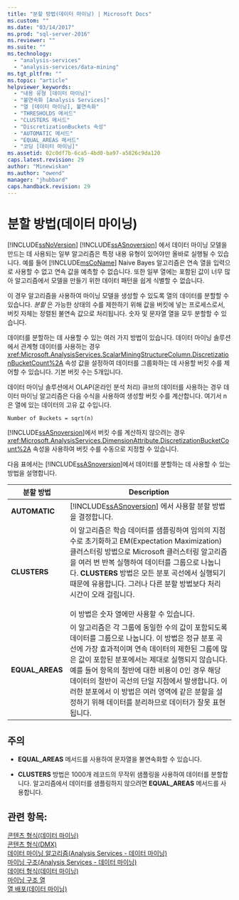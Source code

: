 ```yaml
---
title: "분할 방법(데이터 마이닝) | Microsoft Docs"
ms.custom: ""
ms.date: "03/14/2017"
ms.prod: "sql-server-2016"
ms.reviewer: ""
ms.suite: ""
ms.technology: 
  - "analysis-services"
  - "analysis-services/data-mining"
ms.tgt_pltfrm: ""
ms.topic: "article"
helpviewer_keywords: 
  - "내용 유형 [데이터 마이닝]"
  - "불연속화 [Analysis Services]"
  - "열 [데이터 마이닝], 불연속화"
  - "THRESHOLDS 메서드"
  - "CLUSTERS 메서드"
  - "DiscretizationBuckets 속성"
  - "AUTOMATIC 메서드"
  - "EQUAL_AREAS 메서드"
  - "코딩 [데이터 마이닝]"
ms.assetid: 02c0df7b-6ca5-4bd0-ba97-a5826c9da120
caps.latest.revision: 29
author: "Minewiskan"
ms.author: "owend"
manager: "jhubbard"
caps.handback.revision: 29
---
```

# 분할 방법(데이터 마이닝)
   [!INCLUDE[ssNoVersion](../../includes/ssnoversion-md.md)] [!INCLUDE[ssASnoversion](../../includes/ssasnoversion-md.md)] 에서 데이터 마이닝 모델을 만드는 데 사용되는 일부 알고리즘은 특정 내용 유형이 있어야만 올바로 실행될 수 있습니다. 예를 들어 [!INCLUDE[msCoName](../../includes/msconame-md.md)] Naive Bayes 알고리즘은 연속 열을 입력으로 사용할 수 없고 연속 값을 예측할 수 없습니다. 또한 일부 열에는 포함된 값이 너무 많아 알고리즘에서 모델을 만들기 위한 데이터 패턴을 쉽게 식별할 수 없습니다.  
  
 이 경우 알고리즘을 사용하여 마이닝 모델을 생성할 수 있도록 열의 데이터를 분할할 수 있습니다. *분할* 은 가능한 상태의 수를 제한하기 위해 값을 버킷에 넣는 프로세스로서, 버킷 자체는 정렬된 불연속 값으로 처리됩니다. 숫자 및 문자열 열을 모두 분할할 수 있습니다.  
  
 데이터를 분할하는 데 사용할 수 있는 여러 가지 방법이 있습니다. 데이터 마이닝 솔루션에서 관계형 데이터를 사용하는 경우 <xref:Microsoft.AnalysisServices.ScalarMiningStructureColumn.DiscretizationBucketCount%2A> 속성 값을 설정하여 데이터를 그룹화하는 데 사용할 버킷 수를 제어할 수 있습니다. 기본 버킷 수는 5개입니다.  
  
 데이터 마이닝 솔루션에서 OLAP(온라인 분석 처리) 큐브의 데이터를 사용하는 경우 데이터 마이닝 알고리즘은 다음 수식을 사용하여 생성할 버킷 수를 계산합니다. 여기서 n은 열에 있는 데이터의 고유 값 수입니다.  
  
 `Number of Buckets = sqrt(n)`  
  
 [!INCLUDE[ssASnoversion](../../includes/ssasnoversion-md.md)]에서 버킷 수를 계산하지 않으려는 경우 <xref:Microsoft.AnalysisServices.DimensionAttribute.DiscretizationBucketCount%2A> 속성을 사용하여 버킷 수를 수동으로 지정할 수 있습니다.  
  
 다음 표에서는 [!INCLUDE[ssASnoversion](../../includes/ssasnoversion-md.md)]에서 데이터를 분할하는 데 사용할 수 있는 방법을 설명합니다.  
  
|분할 방법|Description|  
|---------------------------|-----------------|  
|**AUTOMATIC**|[!INCLUDE[ssASnoversion](../../includes/ssasnoversion-md.md)] 에서 사용할 분할 방법을 결정합니다.|  
|**CLUSTERS**|이 알고리즘은 학습 데이터를 샘플링하여 임의의 지점 수로 초기화하고 EM(Expectation Maximization) 클러스터링 방법으로 Microsoft 클러스터링 알고리즘을 여러 번 반복 실행하여 데이터를 그룹으로 나눕니다. **CLUSTERS** 방법은 모든 분포 곡선에서 실행되기 때문에 유용합니다. 그러나 다른 분할 방법보다 처리 시간이 오래 걸립니다.<br /><br /> 이 방법은 숫자 열에만 사용할 수 있습니다.|  
|**EQUAL_AREAS**|이 알고리즘은 각 그룹에 동일한 수의 값이 포함되도록 데이터를 그룹으로 나눕니다. 이 방법은 정규 분포 곡선에 가장 효과적이며 연속 데이터의 제한된 그룹에 많은 값이 포함된 분포에서는 제대로 실행되지 않습니다. 예를 들어 항목의 절반에 대한 비용이 0인 경우 해당 데이터의 절반이 곡선의 단일 지점에서 발생합니다. 이러한 분포에서 이 방법은 여러 영역에 같은 분할을 설정하기 위해 데이터를 분리하므로 데이터가 잘못 표현됩니다.|  
  
## 주의  
  
-   **EQUAL_AREAS** 메서드를 사용하여 문자열을 불연속화할 수 있습니다.  
  
-   **CLUSTERS** 방법은 1000개 레코드의 무작위 샘플링을 사용하여 데이터를 분할합니다. 알고리즘에서 데이터를 샘플링하지 않으려면 **EQUAL_AREAS** 메서드를 사용합니다.  
  
  
  
## 관련 항목:  
 [콘텐츠 형식&#40;데이터 마이닝&#41;](../../analysis-services/data-mining/content-types-data-mining.md)   
 [콘텐츠 형식&#40;DMX&#41;](../../dmx/content-types-dmx.md)   
 [데이터 마이닝 알고리즘&#40;Analysis Services - 데이터 마이닝&#41;](../../analysis-services/data-mining/data-mining-algorithms-analysis-services-data-mining.md)   
 [마이닝 구조&#40;Analysis Services - 데이터 마이닝&#41;](../../analysis-services/data-mining/mining-structures-analysis-services-data-mining.md)   
 [데이터 형식&#40;데이터 마이닝&#41;](../../analysis-services/data-mining/data-types-data-mining.md)   
 [마이닝 구조 열](../../analysis-services/data-mining/mining-structure-columns.md)   
 [열 배포&#40;데이터 마이닝&#41;](../../analysis-services/data-mining/column-distributions-data-mining.md)  
  
  